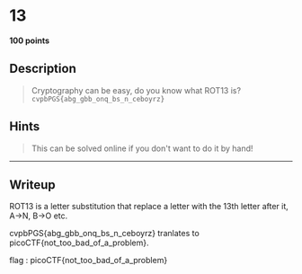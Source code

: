 # 13
**100 points**
## Description
> Cryptography can be easy, do you know what ROT13 is? `cvpbPGS{abg_gbb_onq_bs_n_ceboyrz}`
## Hints
> This can be solved online if you don't want to do it by hand!
---
## Writeup
ROT13 is a letter substitution that replace a letter with the 13th letter after it, A->N, B->O etc.

cvpbPGS{abg_gbb_onq_bs_n_ceboyrz} tranlates to picoCTF{not_too_bad_of_a_problem}.

flag : picoCTF{not_too_bad_of_a_problem}